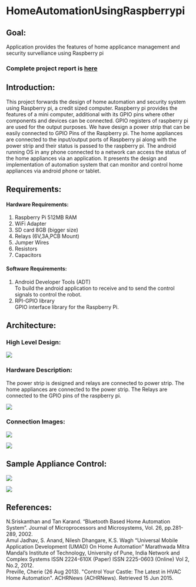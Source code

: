# HomeAutomationUsingRaspberrypi

## Goal:
Application provides the features of  home  applicance management and security survelliance using Raspberry pi

### Complete project report is [here](https://docs.google.com/document/d/1jHZ93lqq6OXLatNVIJiXutyiun33AtHM/)  

## Introduction:
This  project  forwards  the  design  of  home  automation  and  security system  using Raspberry pi, a credit sized computer. Raspberry pi provides the features of a mini computer, additional with its GPIO pins where other components and devices can be connected. GPIO registers of raspberry pi are used for the output purposes.  We have design a power strip that can be easily connected to GPIO Pins of the Raspberry pi. The home appliances are connected to the input/output ports of Raspberry pi along with the power strip and their status is passed to the raspberry pi. The android running OS in any phone connected to a network can access the status of the home appliances via an application. It presents the design and implementation of automation system that can monitor and control home appliances via android phone or tablet.

## Requirements:

#### Hardware Requirements:
  1. Raspberry   Pi  512MB RAM   
  2. WiFi Adapter  
  3. SD card 8GB (bigger size)  
  4. Relays (6V,3A,PCB Mount)
  5. Jumper Wires  
  6. Resistors  
  7. Capacitors  

#### Software Requirements:
  1. Android Developer Tools (ADT)  
    To build the android application to receive and to send the control signals to control the robot.
  2. RPI-GPIO library  
    GPIO interface library for the Raspberry Pi.


## Architecture:

### High Level Design:

![](images/HighLevelDesign.PNG)

### Hardware Description: 
The power strip is designed and relays are connected to power strip. The home appliances are connected to the power strip. The Relays are connected to the GPIO pins of the raspberry pi.

![](images/HardwareBloackDiagram.PNG)

### Connection Images:

![](images/ExternalMemor.PNG)

![](images/LEDSetup.PNG)

## Sample Appliance Control:

![](images/AndroidApp.PNG)

![](images/ApplianceControl.PNG)

## References:

N.Sriskanthan and  Tan  Karand.  “Bluetooth  Based  Home  Automation System”. Journal of Microprocessors and Microsystems, Vol. 26, pp.281-289, 2002.  
Amul Jadhav, S. Anand, Nilesh Dhangare, K.S. Wagh “Universal Mobile Application Development (UMAD) On Home Automation” Marathwada Mitra Mandal’s Institute of Technology, University of Pune, India Network and Complex Systems ISSN 2224-610X (Paper) ISSN 2225-0603 (Online) Vol 2, No.2, 2012.  
Preville, Cherie (26 Aug 2013). "Control Your Castle: The Latest in HVAC Home Automation". ACHRNews (ACHRNews). Retrieved 15 Jun 2015.  

